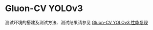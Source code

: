 <!-- omit in toc -->
# Gluon-CV YOLOv3

测试环境的搭建及测试方法、测试结果请参见 [Gluon-CV YOLOv3 性能复现](./code/README.md)
